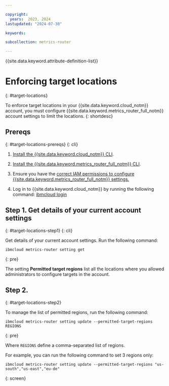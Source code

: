 ```yaml
---

copyright:
  years:  2023, 2024
lastupdated: "2024-07-30"

keywords:

subcollection: metrics-router

---
```


{{site.data.keyword.attribute-definition-list}}

# Enforcing target locations
{: #target-locations}

To enforce target locations in your {{site.data.keyword.cloud_notm}} account, you must configure {{site.data.keyword.metrics_router_full_notm}} account settings to limit the locations.
{: shortdesc}



## Prereqs
{: #target-locations-prereqs}
{: cli}

1. [Install the {{site.data.keyword.cloud_notm}} CLI](/docs/cli?topic=cli-install-ibmcloud-cli).

2. [Install the {{site.data.keyword.metrics_router_full_notm}} CLI](/docs/metrics-router?topic=metrics-router-metrics-router-cli-config).

3. Ensure you have the [correct IAM permissions to configure {{site.data.keyword.metrics_router_full_notm}} settings.](/docs/metrics-router?topic=metrics-router-iam)

4. Log in to {{site.data.keyword.cloud_notm}} by running the following command: [ibmcloud login](/docs/cli?topic=cli-ibmcloud_cli#ibmcloud_login)



## Step 1. Get details of your current account settings
{: #target-locations-step1}
{: cli}

Get details of your current account settings. Run the following command:

```text
ibmcloud metrics-router setting get
```
{: pre}

The setting **Permitted target regions** list all the locations where you allowed administrators to configure targets in the account.

## Step 2.
{: #target-locations-step2}

To manage the list of permitted regions, run the following command:

```text
ibmcloud metrics-router setting update --permitted-target-regions REGIONS
```
{: pre}

Where `REGIONS` define a comma-separated list of regions.

For example, you can run the following command to set 3 regions only:

```text
ibmcloud metrics-router setting update --permitted-target-regions "us-south","us-east","eu-de"
```
{: screen}
